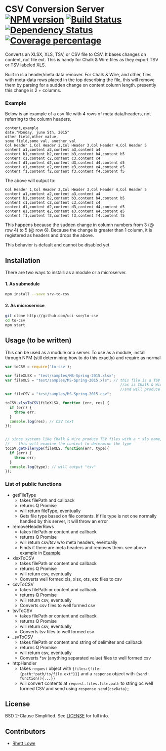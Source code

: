 # CSV Conversion Server [![NPM version][npm-image]][npm-url] [![Build Status][travis-image]][travis-url] [![Dependency Status][daviddm-image]][daviddm-url] [![Coverage percentage][coveralls-image]][coveralls-url]
Converts an XLSX, XLS, TSV, or CSV file to CSV. It bases changes on content, not file ext. This is handy for Chalk \& Wire files as they export TSV or TSV labeled XLS.

Built in is a header/meta data remover. For Chalk & Wire, and other, files with meta-data rows placed in the top describing the file, this will remove them by parsing for a sudden change on content column length. presently this change is 2 + columns.

### Example

Below is an example of a csv file with 4 rows of meta data/headers, not referring to the column headers.

```
content,example
date,"Monday, june 5th, 2015"
other field,other value,
some field,some val, another val
Col Header 1,Col Header 2,Col Header 3,Col Header 4,Col Header 5
content a1,content a2,content a3,content a4
content b1,content b2,content b3,content b4,content b5
content c1,content c2,content c3,content c4
content d1,content d2,content d3,content d4,content d5
content e1,content e2,content e3,content e4,content e5
content f1,content f2,content f3,content f4,content f5
```

The above will output to:

```
Col Header 1,Col Header 2,Col Header 3,Col Header 4,Col Header 5
content a1,content a2,content a3,content a4
content b1,content b2,content b3,content b4,content b5
content c1,content c2,content c3,content c4
content d1,content d2,content d3,content d4,content d5
content e1,content e2,content e3,content e4,content e5
content f1,content f2,content f3,content f4,content f5
```

This happens because the sudden change in column numbers from 3 (@ row 4) to 5 (@ row 6). Because the change is greater than 1 column, it is registered as headers and drops the above.

This behavior is default and cannot be disabled yet.

## Installation

There are two ways to install: as a module or a microserver.

#### 1. As submodule
```bash
npm install --save srv-to-csv
```

#### 2. As microservice
```bash
git clone http://github.com/uci-soe/to-csv
cd to-csv
npm start
```

## Usage (to be written)
This can be used as a module or a server. To use as a module, install through NPM (still determining how to do this exactly) and require as normal

```javascript
var toCSV = require('to-csv');

var fileXLSX = "test/samples/MS-Spring-2015.xlsx";
var fileXLS = "test/samples/MS-Spring-2015.xls"; // this file is a TSV file labeled *.xls, 
                                                    //as is Chalk & Wire's normal output 
                                                    //and will produce errors when put into toCSV.xlsxToCSV 
var fileCSV = "test/samples/MS-Spring-2015.csv";

toCSV.xlsxToCSV(fileXLSX, function (err, res) {
  if (err) {
    throw err;
  }
  console.log(res); // CSV text
});


// since systems like Chalk & Wire produce TSV files with a *.xls name, 
//    this will examine the content to determine the type
toCSV.getFileType(fileXLS, function(err, type){ 
  if (err) {
    throw err;
  }
  console.log(type); // will output "tsv"
});
```

### List of public functions
- getFileType 
  - takes filePath and callback 
  - returns Q Promise 
  - will return fileType, eventually 
  - Gets file type based on file contents. If file type is not one normally handled by this server, it will throw an error 
- removeHeaderRows 
  - takes filePath or content and callback 
  - returns Q Promise 
  - will return csv/tsv w/o meta headers, eventually 
  - Finds if there are meta headers and removes them. see above example in [Example](#example)
- xlsxToCSV
  - takes filePath or content and callback 
  - returns Q Promise 
  - will return csv, eventually 
  - Converts well formed xls, xlsx, ots, etc files to csv
- csvToCSV
  - takes filePath or content and callback 
  - returns Q Promise 
  - will return csv, eventually 
  - Converts csv files to well formed csv
- tsvToCSV
  - takes filePath or content and callback 
  - returns Q Promise 
  - will return csv, eventually 
  - Converts tsv files to well formed csv
- _svToCSV
  - takes filePath or content and string of delimiter and callback 
  - returns Q Promise 
  - will return csv, eventually 
  - Converts *sv (anything separated value) files to well formed csv
- httpHandler
  - takes `request` object with `{files:{file:{path:"path/to/file.ext"}}}` and a `response` object with `{send: function(){...}}` 
  - will convert contents at `request.files.file.path` to string oc well formed CSV and send using `response.send(csvData);` 

## License
BSD 2-Clause Simplified. See [LICENSE](LICENSE) for full info.

## Contributors

- [Rhett Lowe](https://github.oit.uci.edu/rhett)


[npm-image]: https://badge.fury.io/js/srv-to-csv.svg
[npm-url]: https://npmjs.org/package/srv-to-csv
[travis-image]: https://travis-ci.org/uci-soe/to-csv.svg?branch=master
[travis-url]: https://travis-ci.org/uci-soe/to-csv
[daviddm-image]: https://david-dm.org/uci-soe/to-csv.svg?theme=shields.io
[daviddm-url]: https://david-dm.org/uci-soe/to-csv
[coveralls-image]: https://coveralls.io/repos/uci-soe/to-csv/badge.svg
[coveralls-url]: https://coveralls.io/r/uci-soe/to-csv
